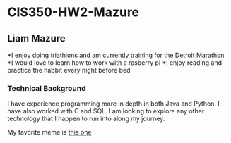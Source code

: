 # CIS350-HW2-Mazure

## Liam Mazure

*I enjoy doing triathlons and am currently training for the Detroit Marathon
*I would love to learn how to work with a rasberry pi
*I enjoy reading and practice the habbit every night before bed

### Technical Background

I have experience programming more in depth in both Java and Python.
I have also worked with C and SQL.
I am looking to explore any other technology that I happen to run into along my journey.

My favorite meme is [this one](https://me.me/i/when-you-cant-afford-gas-for-your-car-so-you-1a3c565767b74e2ba06109147d4a0f44)
